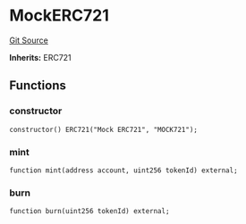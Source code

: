 # MockERC721
[Git Source](https://github.com/G7DAO/protocol/blob/08f889b6e904fd8f9ecfb869fe3c5da80b02ad6c/contracts/mock/tokens.sol)

**Inherits:**
ERC721


## Functions
### constructor


```solidity
constructor() ERC721("Mock ERC721", "MOCK721");
```

### mint


```solidity
function mint(address account, uint256 tokenId) external;
```

### burn


```solidity
function burn(uint256 tokenId) external;
```

